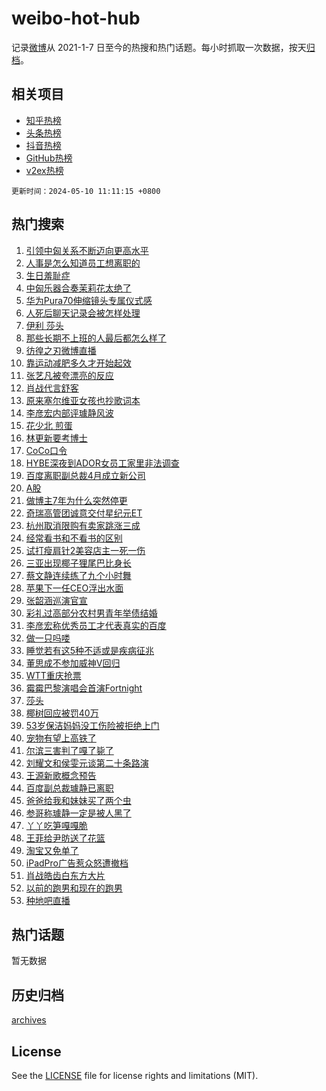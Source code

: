 # weibo-hot-hub

记录[微博](https://www.weibo.com)从 2021-1-7 日至今的热搜和热门话题。每小时抓取一次数据，按天[归档](archives)。

## 相关项目

- [知乎热榜](https://github.com/lonnyzhang423/zhihu-hot-hub)
- [头条热榜](https://github.com/lonnyzhang423/toutiao-hot-hub)
- [抖音热榜](https://github.com/lonnyzhang423/douyin-hot-hub)
- [GitHub热榜](https://github.com/lonnyzhang423/github-hot-hub)
- [v2ex热榜](https://github.com/lonnyzhang423/v2ex-hot-hub)


`更新时间：2024-05-10 11:11:15 +0800`

## 热门搜索

1. [引领中匈关系不断迈向更高水平](https://m.weibo.cn/search?containerid=100103type%3D1%26t%3D10%26q%3D%23%E5%BC%95%E9%A2%86%E4%B8%AD%E5%8C%88%E5%85%B3%E7%B3%BB%E4%B8%8D%E6%96%AD%E8%BF%88%E5%90%91%E6%9B%B4%E9%AB%98%E6%B0%B4%E5%B9%B3%23&stream_entry_id=51&isnewpage=1&extparam=seat%3D1%26pos%3D0%26stream_entry_id%3D51%26filter_type%3Drealtimehot%26q%3D%2523%25E5%25BC%2595%25E9%25A2%2586%25E4%25B8%25AD%25E5%258C%2588%25E5%2585%25B3%25E7%25B3%25BB%25E4%25B8%258D%25E6%2596%25AD%25E8%25BF%2588%25E5%2590%2591%25E6%259B%25B4%25E9%25AB%2598%25E6%25B0%25B4%25E5%25B9%25B3%2523%26c_type%3D51%26dgr%3D0%26cate%3D10103%26display_time%3D1715310674%26pre_seqid%3D1715310674537030007111)
1. [人事是怎么知道员工想离职的](https://m.weibo.cn/search?containerid=100103type%3D1%26t%3D10%26q%3D%E4%BA%BA%E4%BA%8B%E6%98%AF%E6%80%8E%E4%B9%88%E7%9F%A5%E9%81%93%E5%91%98%E5%B7%A5%E6%83%B3%E7%A6%BB%E8%81%8C%E7%9A%84&stream_entry_id=31&isnewpage=1&extparam=seat%3D1%26realpos%3D1%26stream_entry_id%3D31%26flag%3D2%26pos%3D0%26band_rank%3D1%26cate%3D5001%26filter_type%3Drealtimehot%26q%3D%25E4%25BA%25BA%25E4%25BA%258B%25E6%2598%25AF%25E6%2580%258E%25E4%25B9%2588%25E7%259F%25A5%25E9%2581%2593%25E5%2591%2598%25E5%25B7%25A5%25E6%2583%25B3%25E7%25A6%25BB%25E8%2581%258C%25E7%259A%2584%26c_type%3D31%26dgr%3D0%26lcate%3D5001%26display_time%3D1715310674%26pre_seqid%3D1715310674537030007111)
1. [生日羞耻症](https://m.weibo.cn/search?containerid=100103type%3D1%26t%3D10%26q%3D%E7%94%9F%E6%97%A5%E7%BE%9E%E8%80%BB%E7%97%87&stream_entry_id=31&isnewpage=1&extparam=seat%3D1%26realpos%3D2%26stream_entry_id%3D31%26flag%3D1%26pos%3D1%26band_rank%3D2%26cate%3D5001%26filter_type%3Drealtimehot%26q%3D%25E7%2594%259F%25E6%2597%25A5%25E7%25BE%259E%25E8%2580%25BB%25E7%2597%2587%26c_type%3D31%26dgr%3D0%26lcate%3D5001%26display_time%3D1715310674%26pre_seqid%3D1715310674537030007111)
1. [中匈乐器合奏茉莉花太绝了](https://m.weibo.cn/search?containerid=100103type%3D1%26t%3D10%26q%3D%23%E4%B8%AD%E5%8C%88%E4%B9%90%E5%99%A8%E5%90%88%E5%A5%8F%E8%8C%89%E8%8E%89%E8%8A%B1%E5%A4%AA%E7%BB%9D%E4%BA%86%23&stream_entry_id=31&isnewpage=1&extparam=seat%3D1%26realpos%3D3%26stream_entry_id%3D31%26flag%3D0%26pos%3D2%26band_rank%3D3%26cate%3D5001%26filter_type%3Drealtimehot%26q%3D%2523%25E4%25B8%25AD%25E5%258C%2588%25E4%25B9%2590%25E5%2599%25A8%25E5%2590%2588%25E5%25A5%258F%25E8%258C%2589%25E8%258E%2589%25E8%258A%25B1%25E5%25A4%25AA%25E7%25BB%259D%25E4%25BA%2586%2523%26c_type%3D31%26dgr%3D0%26lcate%3D5001%26display_time%3D1715310674%26pre_seqid%3D1715310674537030007111)
1. [华为Pura70伸缩镜头专属仪式感](https://m.weibo.cn/search?containerid=100103type%3D1%26t%3D10%26q%3D%23%E5%8D%8E%E4%B8%BAPura70%E4%BC%B8%E7%BC%A9%E9%95%9C%E5%A4%B4%E4%B8%93%E5%B1%9E%E4%BB%AA%E5%BC%8F%E6%84%9F%23&stream_entry_id=31&isnewpage=1&extparam=seat%3D1%26cate%3D5001%26topic_ad%3D1%26stream_entry_id%3D31%26q%3D%2523%25E5%258D%258E%25E4%25B8%25BAPura70%25E4%25BC%25B8%25E7%25BC%25A9%25E9%2595%259C%25E5%25A4%25B4%25E4%25B8%2593%25E5%25B1%259E%25E4%25BB%25AA%25E5%25BC%258F%25E6%2584%259F%2523%26pos%3D3%26band_rank%3D4%26lcate%3D5001%26filter_type%3Drealtimehot%26is_ad_pos%3D1%26c_type%3D31%26dgr%3D0%26adid%3D235685%26display_time%3D1715310674%26pre_seqid%3D1715310674537030007111)
1. [人死后聊天记录会被怎样处理](https://m.weibo.cn/search?containerid=100103type%3D1%26t%3D10%26q%3D%23%E4%BA%BA%E6%AD%BB%E5%90%8E%E8%81%8A%E5%A4%A9%E8%AE%B0%E5%BD%95%E4%BC%9A%E8%A2%AB%E6%80%8E%E6%A0%B7%E5%A4%84%E7%90%86%23&stream_entry_id=31&isnewpage=1&extparam=seat%3D1%26realpos%3D4%26stream_entry_id%3D31%26flag%3D2%26pos%3D4%26band_rank%3D4%26cate%3D5001%26filter_type%3Drealtimehot%26q%3D%2523%25E4%25BA%25BA%25E6%25AD%25BB%25E5%2590%258E%25E8%2581%258A%25E5%25A4%25A9%25E8%25AE%25B0%25E5%25BD%2595%25E4%25BC%259A%25E8%25A2%25AB%25E6%2580%258E%25E6%25A0%25B7%25E5%25A4%2584%25E7%2590%2586%2523%26c_type%3D31%26dgr%3D0%26lcate%3D5001%26display_time%3D1715310674%26pre_seqid%3D1715310674537030007111)
1. [伊利 莎头](https://m.weibo.cn/search?containerid=100103type%3D1%26t%3D10%26q%3D%E4%BC%8A%E5%88%A9+%E8%8E%8E%E5%A4%B4&stream_entry_id=31&isnewpage=1&extparam=seat%3D1%26realpos%3D5%26stream_entry_id%3D31%26flag%3D0%26pos%3D5%26band_rank%3D5%26cate%3D5001%26filter_type%3Drealtimehot%26q%3D%25E4%25BC%258A%25E5%2588%25A9%2520%25E8%258E%258E%25E5%25A4%25B4%26c_type%3D31%26dgr%3D0%26lcate%3D5001%26display_time%3D1715310674%26pre_seqid%3D1715310674537030007111)
1. [那些长期不上班的人最后都怎么样了](https://m.weibo.cn/search?containerid=100103type%3D1%26t%3D10%26q%3D%23%E9%82%A3%E4%BA%9B%E9%95%BF%E6%9C%9F%E4%B8%8D%E4%B8%8A%E7%8F%AD%E7%9A%84%E4%BA%BA%E6%9C%80%E5%90%8E%E9%83%BD%E6%80%8E%E4%B9%88%E6%A0%B7%E4%BA%86%23&stream_entry_id=31&isnewpage=1&extparam=seat%3D1%26realpos%3D6%26stream_entry_id%3D31%26flag%3D2%26pos%3D6%26band_rank%3D6%26cate%3D5001%26filter_type%3Drealtimehot%26q%3D%2523%25E9%2582%25A3%25E4%25BA%259B%25E9%2595%25BF%25E6%259C%259F%25E4%25B8%258D%25E4%25B8%258A%25E7%258F%25AD%25E7%259A%2584%25E4%25BA%25BA%25E6%259C%2580%25E5%2590%258E%25E9%2583%25BD%25E6%2580%258E%25E4%25B9%2588%25E6%25A0%25B7%25E4%25BA%2586%2523%26c_type%3D31%26dgr%3D0%26lcate%3D5001%26display_time%3D1715310674%26pre_seqid%3D1715310674537030007111)
1. [彷徨之刃微博直播](https://m.weibo.cn/search?containerid=100103type%3D1%26t%3D10%26q%3D%23%E5%BD%B7%E5%BE%A8%E4%B9%8B%E5%88%83%E5%BE%AE%E5%8D%9A%E7%9B%B4%E6%92%AD%23&stream_entry_id=31&isnewpage=1&extparam=seat%3D1%26cate%3D5001%26stream_entry_id%3D31%26q%3D%2523%25E5%25BD%25B7%25E5%25BE%25A8%25E4%25B9%258B%25E5%2588%2583%25E5%25BE%25AE%25E5%258D%259A%25E7%259B%25B4%25E6%2592%25AD%2523%26pos%3D7%26band_rank%3D7%26lcate%3D5001%26filter_type%3Drealtimehot%26is_ad_pos%3D1%26c_type%3D31%26dgr%3D0%26adid%3D235765%26display_time%3D1715310674%26pre_seqid%3D1715310674537030007111)
1. [靠运动减肥多久才开始起效](https://m.weibo.cn/search?containerid=100103type%3D1%26t%3D10%26q%3D%23%E9%9D%A0%E8%BF%90%E5%8A%A8%E5%87%8F%E8%82%A5%E5%A4%9A%E4%B9%85%E6%89%8D%E5%BC%80%E5%A7%8B%E8%B5%B7%E6%95%88%23&stream_entry_id=31&isnewpage=1&extparam=seat%3D1%26realpos%3D7%26stream_entry_id%3D31%26flag%3D0%26pos%3D8%26band_rank%3D7%26cate%3D5001%26filter_type%3Drealtimehot%26q%3D%2523%25E9%259D%25A0%25E8%25BF%2590%25E5%258A%25A8%25E5%2587%258F%25E8%2582%25A5%25E5%25A4%259A%25E4%25B9%2585%25E6%2589%258D%25E5%25BC%2580%25E5%25A7%258B%25E8%25B5%25B7%25E6%2595%2588%2523%26c_type%3D31%26dgr%3D0%26lcate%3D5001%26display_time%3D1715310674%26pre_seqid%3D1715310674537030007111)
1. [张艺凡被夸漂亮的反应](https://m.weibo.cn/search?containerid=100103type%3D1%26t%3D10%26q%3D%23%E5%BC%A0%E8%89%BA%E5%87%A1%E8%A2%AB%E5%A4%B8%E6%BC%82%E4%BA%AE%E7%9A%84%E5%8F%8D%E5%BA%94%23&stream_entry_id=31&isnewpage=1&extparam=seat%3D1%26realpos%3D8%26stream_entry_id%3D31%26flag%3D1%26pos%3D9%26band_rank%3D8%26cate%3D5001%26filter_type%3Drealtimehot%26q%3D%2523%25E5%25BC%25A0%25E8%2589%25BA%25E5%2587%25A1%25E8%25A2%25AB%25E5%25A4%25B8%25E6%25BC%2582%25E4%25BA%25AE%25E7%259A%2584%25E5%258F%258D%25E5%25BA%2594%2523%26c_type%3D31%26dgr%3D0%26lcate%3D5001%26display_time%3D1715310674%26pre_seqid%3D1715310674537030007111)
1. [肖战代言舒客](https://m.weibo.cn/search?containerid=100103type%3D1%26t%3D10%26q%3D%23%E8%82%96%E6%88%98%E4%BB%A3%E8%A8%80%E8%88%92%E5%AE%A2%23&stream_entry_id=31&isnewpage=1&extparam=seat%3D1%26realpos%3D9%26stream_entry_id%3D31%26flag%3D1%26pos%3D10%26band_rank%3D9%26cate%3D5001%26filter_type%3Drealtimehot%26q%3D%2523%25E8%2582%2596%25E6%2588%2598%25E4%25BB%25A3%25E8%25A8%2580%25E8%2588%2592%25E5%25AE%25A2%2523%26c_type%3D31%26dgr%3D0%26lcate%3D5001%26display_time%3D1715310674%26pre_seqid%3D1715310674537030007111)
1. [原来塞尔维亚女孩也抄歌词本](https://m.weibo.cn/search?containerid=100103type%3D1%26t%3D10%26q%3D%23%E5%8E%9F%E6%9D%A5%E5%A1%9E%E5%B0%94%E7%BB%B4%E4%BA%9A%E5%A5%B3%E5%AD%A9%E4%B9%9F%E6%8A%84%E6%AD%8C%E8%AF%8D%E6%9C%AC%23&stream_entry_id=31&isnewpage=1&extparam=seat%3D1%26realpos%3D10%26stream_entry_id%3D31%26flag%3D0%26pos%3D11%26band_rank%3D10%26cate%3D5001%26filter_type%3Drealtimehot%26q%3D%2523%25E5%258E%259F%25E6%259D%25A5%25E5%25A1%259E%25E5%25B0%2594%25E7%25BB%25B4%25E4%25BA%259A%25E5%25A5%25B3%25E5%25AD%25A9%25E4%25B9%259F%25E6%258A%2584%25E6%25AD%258C%25E8%25AF%258D%25E6%259C%25AC%2523%26c_type%3D31%26dgr%3D0%26lcate%3D5001%26display_time%3D1715310674%26pre_seqid%3D1715310674537030007111)
1. [李彦宏内部评璩静风波](https://m.weibo.cn/search?containerid=100103type%3D1%26t%3D10%26q%3D%23%E6%9D%8E%E5%BD%A6%E5%AE%8F%E5%86%85%E9%83%A8%E8%AF%84%E7%92%A9%E9%9D%99%E9%A3%8E%E6%B3%A2%23&stream_entry_id=31&isnewpage=1&extparam=seat%3D1%26realpos%3D11%26stream_entry_id%3D31%26flag%3D1%26pos%3D12%26band_rank%3D11%26cate%3D5001%26filter_type%3Drealtimehot%26q%3D%2523%25E6%259D%258E%25E5%25BD%25A6%25E5%25AE%258F%25E5%2586%2585%25E9%2583%25A8%25E8%25AF%2584%25E7%2592%25A9%25E9%259D%2599%25E9%25A3%258E%25E6%25B3%25A2%2523%26c_type%3D31%26dgr%3D0%26lcate%3D5001%26display_time%3D1715310674%26pre_seqid%3D1715310674537030007111)
1. [花少北 煎蛋](https://m.weibo.cn/search?containerid=100103type%3D1%26t%3D10%26q%3D%E8%8A%B1%E5%B0%91%E5%8C%97+%E7%85%8E%E8%9B%8B&stream_entry_id=31&isnewpage=1&extparam=seat%3D1%26realpos%3D12%26stream_entry_id%3D31%26flag%3D2%26pos%3D13%26band_rank%3D12%26cate%3D5001%26filter_type%3Drealtimehot%26q%3D%25E8%258A%25B1%25E5%25B0%2591%25E5%258C%2597%2520%25E7%2585%258E%25E8%259B%258B%26c_type%3D31%26dgr%3D0%26lcate%3D5001%26display_time%3D1715310674%26pre_seqid%3D1715310674537030007111)
1. [林更新要考博士](https://m.weibo.cn/search?containerid=100103type%3D1%26t%3D10%26q%3D%23%E6%9E%97%E6%9B%B4%E6%96%B0%E8%A6%81%E8%80%83%E5%8D%9A%E5%A3%AB%23&stream_entry_id=31&isnewpage=1&extparam=seat%3D1%26realpos%3D13%26stream_entry_id%3D31%26flag%3D2%26pos%3D14%26band_rank%3D13%26cate%3D5001%26filter_type%3Drealtimehot%26q%3D%2523%25E6%259E%2597%25E6%259B%25B4%25E6%2596%25B0%25E8%25A6%2581%25E8%2580%2583%25E5%258D%259A%25E5%25A3%25AB%2523%26c_type%3D31%26dgr%3D0%26lcate%3D5001%26display_time%3D1715310674%26pre_seqid%3D1715310674537030007111)
1. [CoCo口令](https://m.weibo.cn/search?containerid=100103type%3D1%26t%3D10%26q%3DCoCo%E5%8F%A3%E4%BB%A4&stream_entry_id=31&isnewpage=1&extparam=seat%3D1%26realpos%3D14%26stream_entry_id%3D31%26flag%3D1%26pos%3D15%26band_rank%3D14%26cate%3D5001%26filter_type%3Drealtimehot%26q%3DCoCo%25E5%258F%25A3%25E4%25BB%25A4%26c_type%3D31%26dgr%3D0%26lcate%3D5001%26display_time%3D1715310674%26pre_seqid%3D1715310674537030007111)
1. [HYBE深夜到ADOR女员工家里非法调查](https://m.weibo.cn/search?containerid=100103type%3D1%26t%3D10%26q%3D%23HYBE%E6%B7%B1%E5%A4%9C%E5%88%B0ADOR%E5%A5%B3%E5%91%98%E5%B7%A5%E5%AE%B6%E9%87%8C%E9%9D%9E%E6%B3%95%E8%B0%83%E6%9F%A5%23&stream_entry_id=31&isnewpage=1&extparam=seat%3D1%26realpos%3D15%26stream_entry_id%3D31%26flag%3D1%26pos%3D16%26band_rank%3D15%26cate%3D5001%26filter_type%3Drealtimehot%26q%3D%2523HYBE%25E6%25B7%25B1%25E5%25A4%259C%25E5%2588%25B0ADOR%25E5%25A5%25B3%25E5%2591%2598%25E5%25B7%25A5%25E5%25AE%25B6%25E9%2587%258C%25E9%259D%259E%25E6%25B3%2595%25E8%25B0%2583%25E6%259F%25A5%2523%26c_type%3D31%26dgr%3D0%26lcate%3D5001%26display_time%3D1715310674%26pre_seqid%3D1715310674537030007111)
1. [百度离职副总裁4月成立新公司](https://m.weibo.cn/search?containerid=100103type%3D1%26t%3D10%26q%3D%23%E7%99%BE%E5%BA%A6%E7%A6%BB%E8%81%8C%E5%89%AF%E6%80%BB%E8%A3%814%E6%9C%88%E6%88%90%E7%AB%8B%E6%96%B0%E5%85%AC%E5%8F%B8%23&stream_entry_id=31&isnewpage=1&extparam=seat%3D1%26realpos%3D16%26stream_entry_id%3D31%26flag%3D0%26pos%3D17%26band_rank%3D16%26cate%3D5001%26filter_type%3Drealtimehot%26q%3D%2523%25E7%2599%25BE%25E5%25BA%25A6%25E7%25A6%25BB%25E8%2581%258C%25E5%2589%25AF%25E6%2580%25BB%25E8%25A3%25814%25E6%259C%2588%25E6%2588%2590%25E7%25AB%258B%25E6%2596%25B0%25E5%2585%25AC%25E5%258F%25B8%2523%26c_type%3D31%26dgr%3D0%26lcate%3D5001%26display_time%3D1715310674%26pre_seqid%3D1715310674537030007111)
1. [A股](https://m.weibo.cn/search?containerid=100103type%3D1%26t%3D10%26q%3DA%E8%82%A1&stream_entry_id=31&isnewpage=1&extparam=seat%3D1%26realpos%3D17%26stream_entry_id%3D31%26flag%3D1%26pos%3D18%26band_rank%3D17%26cate%3D5001%26filter_type%3Drealtimehot%26q%3DA%25E8%2582%25A1%26c_type%3D31%26dgr%3D0%26lcate%3D5001%26display_time%3D1715310674%26pre_seqid%3D1715310674537030007111)
1. [做博主7年为什么突然停更](https://m.weibo.cn/search?containerid=100103type%3D1%26t%3D10%26q%3D%E5%81%9A%E5%8D%9A%E4%B8%BB7%E5%B9%B4%E4%B8%BA%E4%BB%80%E4%B9%88%E7%AA%81%E7%84%B6%E5%81%9C%E6%9B%B4&stream_entry_id=31&isnewpage=1&extparam=seat%3D1%26realpos%3D18%26stream_entry_id%3D31%26flag%3D1%26pos%3D19%26band_rank%3D18%26cate%3D5001%26filter_type%3Drealtimehot%26q%3D%25E5%2581%259A%25E5%258D%259A%25E4%25B8%25BB7%25E5%25B9%25B4%25E4%25B8%25BA%25E4%25BB%2580%25E4%25B9%2588%25E7%25AA%2581%25E7%2584%25B6%25E5%2581%259C%25E6%259B%25B4%26c_type%3D31%26dgr%3D0%26lcate%3D5001%26display_time%3D1715310674%26pre_seqid%3D1715310674537030007111)
1. [奇瑞高管团诚意交付星纪元ET](https://m.weibo.cn/search?containerid=100103type%3D1%26t%3D10%26q%3D%23%E5%A5%87%E7%91%9E%E9%AB%98%E7%AE%A1%E5%9B%A2%E8%AF%9A%E6%84%8F%E4%BA%A4%E4%BB%98%E6%98%9F%E7%BA%AA%E5%85%83ET%23&stream_entry_id=31&isnewpage=1&extparam=seat%3D1%26realpos%3D19%26stream_entry_id%3D31%26cate%3D5001%26flag%3D0%26pos%3D20%26band_rank%3D19%26lcate%3D5001%26filter_type%3Drealtimehot%26q%3D%2523%25E5%25A5%2587%25E7%2591%259E%25E9%25AB%2598%25E7%25AE%25A1%25E5%259B%25A2%25E8%25AF%259A%25E6%2584%258F%25E4%25BA%25A4%25E4%25BB%2598%25E6%2598%259F%25E7%25BA%25AA%25E5%2585%2583ET%2523%26c_type%3D31%26dgr%3D0%26adid%3D235618%26display_time%3D1715310674%26pre_seqid%3D1715310674537030007111)
1. [杭州取消限购有卖家跳涨三成](https://m.weibo.cn/search?containerid=100103type%3D1%26t%3D10%26q%3D%23%E6%9D%AD%E5%B7%9E%E5%8F%96%E6%B6%88%E9%99%90%E8%B4%AD%E6%9C%89%E5%8D%96%E5%AE%B6%E8%B7%B3%E6%B6%A8%E4%B8%89%E6%88%90%23&stream_entry_id=31&isnewpage=1&extparam=seat%3D1%26realpos%3D20%26stream_entry_id%3D31%26flag%3D0%26pos%3D21%26band_rank%3D20%26cate%3D5001%26filter_type%3Drealtimehot%26q%3D%2523%25E6%259D%25AD%25E5%25B7%259E%25E5%258F%2596%25E6%25B6%2588%25E9%2599%2590%25E8%25B4%25AD%25E6%259C%2589%25E5%258D%2596%25E5%25AE%25B6%25E8%25B7%25B3%25E6%25B6%25A8%25E4%25B8%2589%25E6%2588%2590%2523%26c_type%3D31%26dgr%3D0%26lcate%3D5001%26display_time%3D1715310674%26pre_seqid%3D1715310674537030007111)
1. [经常看书和不看书的区别](https://m.weibo.cn/search?containerid=100103type%3D1%26t%3D10%26q%3D%E7%BB%8F%E5%B8%B8%E7%9C%8B%E4%B9%A6%E5%92%8C%E4%B8%8D%E7%9C%8B%E4%B9%A6%E7%9A%84%E5%8C%BA%E5%88%AB&stream_entry_id=31&isnewpage=1&extparam=seat%3D1%26realpos%3D21%26stream_entry_id%3D31%26flag%3D0%26pos%3D22%26band_rank%3D21%26cate%3D5001%26filter_type%3Drealtimehot%26q%3D%25E7%25BB%258F%25E5%25B8%25B8%25E7%259C%258B%25E4%25B9%25A6%25E5%2592%258C%25E4%25B8%258D%25E7%259C%258B%25E4%25B9%25A6%25E7%259A%2584%25E5%258C%25BA%25E5%2588%25AB%26c_type%3D31%26dgr%3D0%26lcate%3D5001%26display_time%3D1715310674%26pre_seqid%3D1715310674537030007111)
1. [试打瘦肩针2美容店主一死一伤](https://m.weibo.cn/search?containerid=100103type%3D1%26t%3D10%26q%3D%23%E8%AF%95%E6%89%93%E7%98%A6%E8%82%A9%E9%92%882%E7%BE%8E%E5%AE%B9%E5%BA%97%E4%B8%BB%E4%B8%80%E6%AD%BB%E4%B8%80%E4%BC%A4%23&stream_entry_id=31&isnewpage=1&extparam=seat%3D1%26realpos%3D22%26stream_entry_id%3D31%26flag%3D0%26pos%3D23%26band_rank%3D22%26cate%3D5001%26filter_type%3Drealtimehot%26q%3D%2523%25E8%25AF%2595%25E6%2589%2593%25E7%2598%25A6%25E8%2582%25A9%25E9%2592%25882%25E7%25BE%258E%25E5%25AE%25B9%25E5%25BA%2597%25E4%25B8%25BB%25E4%25B8%2580%25E6%25AD%25BB%25E4%25B8%2580%25E4%25BC%25A4%2523%26c_type%3D31%26dgr%3D0%26lcate%3D5001%26display_time%3D1715310674%26pre_seqid%3D1715310674537030007111)
1. [三亚出现椰子狸尾巴比身长](https://m.weibo.cn/search?containerid=100103type%3D1%26t%3D10%26q%3D%23%E4%B8%89%E4%BA%9A%E5%87%BA%E7%8E%B0%E6%A4%B0%E5%AD%90%E7%8B%B8%E5%B0%BE%E5%B7%B4%E6%AF%94%E8%BA%AB%E9%95%BF%23&stream_entry_id=31&isnewpage=1&extparam=seat%3D1%26realpos%3D23%26stream_entry_id%3D31%26flag%3D0%26pos%3D24%26band_rank%3D23%26cate%3D5001%26filter_type%3Drealtimehot%26q%3D%2523%25E4%25B8%2589%25E4%25BA%259A%25E5%2587%25BA%25E7%258E%25B0%25E6%25A4%25B0%25E5%25AD%2590%25E7%258B%25B8%25E5%25B0%25BE%25E5%25B7%25B4%25E6%25AF%2594%25E8%25BA%25AB%25E9%2595%25BF%2523%26c_type%3D31%26dgr%3D0%26lcate%3D5001%26display_time%3D1715310674%26pre_seqid%3D1715310674537030007111)
1. [蔡文静连续练了九个小时舞](https://m.weibo.cn/search?containerid=100103type%3D1%26t%3D10%26q%3D%23%E8%94%A1%E6%96%87%E9%9D%99%E8%BF%9E%E7%BB%AD%E7%BB%83%E4%BA%86%E4%B9%9D%E4%B8%AA%E5%B0%8F%E6%97%B6%E8%88%9E%23&stream_entry_id=31&isnewpage=1&extparam=seat%3D1%26realpos%3D24%26stream_entry_id%3D31%26flag%3D1%26pos%3D25%26band_rank%3D24%26cate%3D5001%26filter_type%3Drealtimehot%26q%3D%2523%25E8%2594%25A1%25E6%2596%2587%25E9%259D%2599%25E8%25BF%259E%25E7%25BB%25AD%25E7%25BB%2583%25E4%25BA%2586%25E4%25B9%259D%25E4%25B8%25AA%25E5%25B0%258F%25E6%2597%25B6%25E8%2588%259E%2523%26c_type%3D31%26dgr%3D0%26lcate%3D5001%26display_time%3D1715310674%26pre_seqid%3D1715310674537030007111)
1. [苹果下一任CEO浮出水面](https://m.weibo.cn/search?containerid=100103type%3D1%26t%3D10%26q%3D%23%E8%8B%B9%E6%9E%9C%E4%B8%8B%E4%B8%80%E4%BB%BBCEO%E6%B5%AE%E5%87%BA%E6%B0%B4%E9%9D%A2%23&stream_entry_id=31&isnewpage=1&extparam=seat%3D1%26realpos%3D25%26stream_entry_id%3D31%26flag%3D1%26pos%3D26%26band_rank%3D25%26cate%3D5001%26filter_type%3Drealtimehot%26q%3D%2523%25E8%258B%25B9%25E6%259E%259C%25E4%25B8%258B%25E4%25B8%2580%25E4%25BB%25BBCEO%25E6%25B5%25AE%25E5%2587%25BA%25E6%25B0%25B4%25E9%259D%25A2%2523%26c_type%3D31%26dgr%3D0%26lcate%3D5001%26display_time%3D1715310674%26pre_seqid%3D1715310674537030007111)
1. [张韶涵巡演官宣](https://m.weibo.cn/search?containerid=100103type%3D1%26t%3D10%26q%3D%23%E5%BC%A0%E9%9F%B6%E6%B6%B5%E5%B7%A1%E6%BC%94%E5%AE%98%E5%AE%A3%23&stream_entry_id=31&isnewpage=1&extparam=seat%3D1%26realpos%3D26%26stream_entry_id%3D31%26flag%3D1%26pos%3D27%26band_rank%3D26%26cate%3D5001%26filter_type%3Drealtimehot%26q%3D%2523%25E5%25BC%25A0%25E9%259F%25B6%25E6%25B6%25B5%25E5%25B7%25A1%25E6%25BC%2594%25E5%25AE%2598%25E5%25AE%25A3%2523%26c_type%3D31%26dgr%3D0%26lcate%3D5001%26display_time%3D1715310674%26pre_seqid%3D1715310674537030007111)
1. [彩礼过高部分农村男青年举债结婚](https://m.weibo.cn/search?containerid=100103type%3D1%26t%3D10%26q%3D%23%E5%BD%A9%E7%A4%BC%E8%BF%87%E9%AB%98%E9%83%A8%E5%88%86%E5%86%9C%E6%9D%91%E7%94%B7%E9%9D%92%E5%B9%B4%E4%B8%BE%E5%80%BA%E7%BB%93%E5%A9%9A%23&stream_entry_id=31&isnewpage=1&extparam=seat%3D1%26realpos%3D27%26stream_entry_id%3D31%26flag%3D0%26pos%3D28%26band_rank%3D27%26cate%3D5001%26filter_type%3Drealtimehot%26q%3D%2523%25E5%25BD%25A9%25E7%25A4%25BC%25E8%25BF%2587%25E9%25AB%2598%25E9%2583%25A8%25E5%2588%2586%25E5%2586%259C%25E6%259D%2591%25E7%2594%25B7%25E9%259D%2592%25E5%25B9%25B4%25E4%25B8%25BE%25E5%2580%25BA%25E7%25BB%2593%25E5%25A9%259A%2523%26c_type%3D31%26dgr%3D0%26lcate%3D5001%26display_time%3D1715310674%26pre_seqid%3D1715310674537030007111)
1. [李彦宏称优秀员工才代表真实的百度](https://m.weibo.cn/search?containerid=100103type%3D1%26t%3D10%26q%3D%23%E6%9D%8E%E5%BD%A6%E5%AE%8F%E7%A7%B0%E4%BC%98%E7%A7%80%E5%91%98%E5%B7%A5%E6%89%8D%E4%BB%A3%E8%A1%A8%E7%9C%9F%E5%AE%9E%E7%9A%84%E7%99%BE%E5%BA%A6%23&stream_entry_id=31&isnewpage=1&extparam=seat%3D1%26realpos%3D28%26stream_entry_id%3D31%26flag%3D1%26pos%3D29%26band_rank%3D28%26cate%3D5001%26filter_type%3Drealtimehot%26q%3D%2523%25E6%259D%258E%25E5%25BD%25A6%25E5%25AE%258F%25E7%25A7%25B0%25E4%25BC%2598%25E7%25A7%2580%25E5%2591%2598%25E5%25B7%25A5%25E6%2589%258D%25E4%25BB%25A3%25E8%25A1%25A8%25E7%259C%259F%25E5%25AE%259E%25E7%259A%2584%25E7%2599%25BE%25E5%25BA%25A6%2523%26c_type%3D31%26dgr%3D0%26lcate%3D5001%26display_time%3D1715310674%26pre_seqid%3D1715310674537030007111)
1. [做一只吗喽](https://m.weibo.cn/search?containerid=100103type%3D1%26t%3D10%26q%3D%E5%81%9A%E4%B8%80%E5%8F%AA%E5%90%97%E5%96%BD&stream_entry_id=31&isnewpage=1&extparam=seat%3D1%26realpos%3D29%26stream_entry_id%3D31%26flag%3D0%26pos%3D30%26band_rank%3D29%26cate%3D5001%26filter_type%3Drealtimehot%26q%3D%25E5%2581%259A%25E4%25B8%2580%25E5%258F%25AA%25E5%2590%2597%25E5%2596%25BD%26c_type%3D31%26dgr%3D0%26lcate%3D5001%26display_time%3D1715310674%26pre_seqid%3D1715310674537030007111)
1. [睡觉若有这5种不适或是疾病征兆](https://m.weibo.cn/search?containerid=100103type%3D1%26t%3D10%26q%3D%23%E7%9D%A1%E8%A7%89%E8%8B%A5%E6%9C%89%E8%BF%995%E7%A7%8D%E4%B8%8D%E9%80%82%E6%88%96%E6%98%AF%E7%96%BE%E7%97%85%E5%BE%81%E5%85%86%23&stream_entry_id=31&isnewpage=1&extparam=seat%3D1%26realpos%3D30%26stream_entry_id%3D31%26flag%3D0%26pos%3D31%26band_rank%3D30%26cate%3D5001%26filter_type%3Drealtimehot%26q%3D%2523%25E7%259D%25A1%25E8%25A7%2589%25E8%258B%25A5%25E6%259C%2589%25E8%25BF%25995%25E7%25A7%258D%25E4%25B8%258D%25E9%2580%2582%25E6%2588%2596%25E6%2598%25AF%25E7%2596%25BE%25E7%2597%2585%25E5%25BE%2581%25E5%2585%2586%2523%26c_type%3D31%26dgr%3D0%26lcate%3D5001%26display_time%3D1715310674%26pre_seqid%3D1715310674537030007111)
1. [董思成不参加威神V回归](https://m.weibo.cn/search?containerid=100103type%3D1%26t%3D10%26q%3D%23%E8%91%A3%E6%80%9D%E6%88%90%E4%B8%8D%E5%8F%82%E5%8A%A0%E5%A8%81%E7%A5%9EV%E5%9B%9E%E5%BD%92%23&stream_entry_id=31&isnewpage=1&extparam=seat%3D1%26realpos%3D31%26stream_entry_id%3D31%26flag%3D1%26pos%3D32%26band_rank%3D31%26cate%3D5001%26filter_type%3Drealtimehot%26q%3D%2523%25E8%2591%25A3%25E6%2580%259D%25E6%2588%2590%25E4%25B8%258D%25E5%258F%2582%25E5%258A%25A0%25E5%25A8%2581%25E7%25A5%259EV%25E5%259B%259E%25E5%25BD%2592%2523%26c_type%3D31%26dgr%3D0%26lcate%3D5001%26display_time%3D1715310674%26pre_seqid%3D1715310674537030007111)
1. [WTT重庆抢票](https://m.weibo.cn/search?containerid=100103type%3D1%26t%3D10%26q%3DWTT%E9%87%8D%E5%BA%86%E6%8A%A2%E7%A5%A8&stream_entry_id=31&isnewpage=1&extparam=seat%3D1%26realpos%3D32%26stream_entry_id%3D31%26flag%3D1%26pos%3D33%26band_rank%3D32%26cate%3D5001%26filter_type%3Drealtimehot%26q%3DWTT%25E9%2587%258D%25E5%25BA%2586%25E6%258A%25A2%25E7%25A5%25A8%26c_type%3D31%26dgr%3D0%26lcate%3D5001%26display_time%3D1715310674%26pre_seqid%3D1715310674537030007111)
1. [霉霉巴黎演唱会首演Fortnight](https://m.weibo.cn/search?containerid=100103type%3D1%26t%3D10%26q%3D%E9%9C%89%E9%9C%89%E5%B7%B4%E9%BB%8E%E6%BC%94%E5%94%B1%E4%BC%9A%E9%A6%96%E6%BC%94Fortnight&stream_entry_id=31&isnewpage=1&extparam=seat%3D1%26realpos%3D33%26stream_entry_id%3D31%26flag%3D1%26pos%3D34%26band_rank%3D33%26cate%3D5001%26filter_type%3Drealtimehot%26q%3D%25E9%259C%2589%25E9%259C%2589%25E5%25B7%25B4%25E9%25BB%258E%25E6%25BC%2594%25E5%2594%25B1%25E4%25BC%259A%25E9%25A6%2596%25E6%25BC%2594Fortnight%26c_type%3D31%26dgr%3D0%26lcate%3D5001%26display_time%3D1715310674%26pre_seqid%3D1715310674537030007111)
1. [莎头](https://m.weibo.cn/search?containerid=100103type%3D1%26t%3D10%26q%3D%E8%8E%8E%E5%A4%B4&stream_entry_id=31&isnewpage=1&extparam=seat%3D1%26realpos%3D34%26stream_entry_id%3D31%26flag%3D1%26pos%3D35%26band_rank%3D34%26cate%3D5001%26filter_type%3Drealtimehot%26q%3D%25E8%258E%258E%25E5%25A4%25B4%26c_type%3D31%26dgr%3D0%26lcate%3D5001%26display_time%3D1715310674%26pre_seqid%3D1715310674537030007111)
1. [椰树回应被罚40万](https://m.weibo.cn/search?containerid=100103type%3D1%26t%3D10%26q%3D%23%E6%A4%B0%E6%A0%91%E5%9B%9E%E5%BA%94%E8%A2%AB%E7%BD%9A40%E4%B8%87%23&stream_entry_id=31&isnewpage=1&extparam=seat%3D1%26realpos%3D35%26stream_entry_id%3D31%26flag%3D1%26pos%3D36%26band_rank%3D35%26cate%3D5001%26filter_type%3Drealtimehot%26q%3D%2523%25E6%25A4%25B0%25E6%25A0%2591%25E5%259B%259E%25E5%25BA%2594%25E8%25A2%25AB%25E7%25BD%259A40%25E4%25B8%2587%2523%26c_type%3D31%26dgr%3D0%26lcate%3D5001%26display_time%3D1715310674%26pre_seqid%3D1715310674537030007111)
1. [53岁保洁妈妈没工伤险被拒绝上门](https://m.weibo.cn/search?containerid=100103type%3D1%26t%3D10%26q%3D%2353%E5%B2%81%E4%BF%9D%E6%B4%81%E5%A6%88%E5%A6%88%E6%B2%A1%E5%B7%A5%E4%BC%A4%E9%99%A9%E8%A2%AB%E6%8B%92%E7%BB%9D%E4%B8%8A%E9%97%A8%23&stream_entry_id=31&isnewpage=1&extparam=seat%3D1%26realpos%3D36%26stream_entry_id%3D31%26flag%3D1%26pos%3D37%26band_rank%3D36%26cate%3D5001%26filter_type%3Drealtimehot%26q%3D%252353%25E5%25B2%2581%25E4%25BF%259D%25E6%25B4%2581%25E5%25A6%2588%25E5%25A6%2588%25E6%25B2%25A1%25E5%25B7%25A5%25E4%25BC%25A4%25E9%2599%25A9%25E8%25A2%25AB%25E6%258B%2592%25E7%25BB%259D%25E4%25B8%258A%25E9%2597%25A8%2523%26c_type%3D31%26dgr%3D0%26lcate%3D5001%26display_time%3D1715310674%26pre_seqid%3D1715310674537030007111)
1. [宠物有望上高铁了](https://m.weibo.cn/search?containerid=100103type%3D1%26t%3D10%26q%3D%23%E5%AE%A0%E7%89%A9%E6%9C%89%E6%9C%9B%E4%B8%8A%E9%AB%98%E9%93%81%E4%BA%86%23&stream_entry_id=31&isnewpage=1&extparam=seat%3D1%26realpos%3D37%26stream_entry_id%3D31%26flag%3D1%26pos%3D38%26band_rank%3D37%26cate%3D5001%26filter_type%3Drealtimehot%26q%3D%2523%25E5%25AE%25A0%25E7%2589%25A9%25E6%259C%2589%25E6%259C%259B%25E4%25B8%258A%25E9%25AB%2598%25E9%2593%2581%25E4%25BA%2586%2523%26c_type%3D31%26dgr%3D0%26lcate%3D5001%26display_time%3D1715310674%26pre_seqid%3D1715310674537030007111)
1. [尔滨三害判了嘎了毙了](https://m.weibo.cn/search?containerid=100103type%3D1%26t%3D10%26q%3D%E5%B0%94%E6%BB%A8%E4%B8%89%E5%AE%B3%E5%88%A4%E4%BA%86%E5%98%8E%E4%BA%86%E6%AF%99%E4%BA%86&stream_entry_id=31&isnewpage=1&extparam=seat%3D1%26realpos%3D38%26stream_entry_id%3D31%26flag%3D0%26pos%3D39%26band_rank%3D38%26cate%3D5001%26filter_type%3Drealtimehot%26q%3D%25E5%25B0%2594%25E6%25BB%25A8%25E4%25B8%2589%25E5%25AE%25B3%25E5%2588%25A4%25E4%25BA%2586%25E5%2598%258E%25E4%25BA%2586%25E6%25AF%2599%25E4%25BA%2586%26c_type%3D31%26dgr%3D0%26lcate%3D5001%26display_time%3D1715310674%26pre_seqid%3D1715310674537030007111)
1. [刘耀文和侯雯元谈第二十条路演](https://m.weibo.cn/search?containerid=100103type%3D1%26t%3D10%26q%3D%23%E5%88%98%E8%80%80%E6%96%87%E5%92%8C%E4%BE%AF%E9%9B%AF%E5%85%83%E8%B0%88%E7%AC%AC%E4%BA%8C%E5%8D%81%E6%9D%A1%E8%B7%AF%E6%BC%94%23&stream_entry_id=31&isnewpage=1&extparam=seat%3D1%26realpos%3D39%26stream_entry_id%3D31%26flag%3D0%26pos%3D40%26band_rank%3D39%26cate%3D5001%26filter_type%3Drealtimehot%26q%3D%2523%25E5%2588%2598%25E8%2580%2580%25E6%2596%2587%25E5%2592%258C%25E4%25BE%25AF%25E9%259B%25AF%25E5%2585%2583%25E8%25B0%2588%25E7%25AC%25AC%25E4%25BA%258C%25E5%258D%2581%25E6%259D%25A1%25E8%25B7%25AF%25E6%25BC%2594%2523%26c_type%3D31%26dgr%3D0%26lcate%3D5001%26display_time%3D1715310674%26pre_seqid%3D1715310674537030007111)
1. [王源新歌概念预告](https://m.weibo.cn/search?containerid=100103type%3D1%26t%3D10%26q%3D%23%E7%8E%8B%E6%BA%90%E6%96%B0%E6%AD%8C%E6%A6%82%E5%BF%B5%E9%A2%84%E5%91%8A%23&stream_entry_id=31&isnewpage=1&extparam=seat%3D1%26realpos%3D40%26stream_entry_id%3D31%26flag%3D1%26pos%3D41%26band_rank%3D40%26cate%3D5001%26filter_type%3Drealtimehot%26q%3D%2523%25E7%258E%258B%25E6%25BA%2590%25E6%2596%25B0%25E6%25AD%258C%25E6%25A6%2582%25E5%25BF%25B5%25E9%25A2%2584%25E5%2591%258A%2523%26c_type%3D31%26dgr%3D0%26lcate%3D5001%26display_time%3D1715310674%26pre_seqid%3D1715310674537030007111)
1. [百度副总裁璩静已离职](https://m.weibo.cn/search?containerid=100103type%3D1%26t%3D10%26q%3D%23%E7%99%BE%E5%BA%A6%E5%89%AF%E6%80%BB%E8%A3%81%E7%92%A9%E9%9D%99%E5%B7%B2%E7%A6%BB%E8%81%8C%23&stream_entry_id=31&isnewpage=1&extparam=seat%3D1%26realpos%3D41%26stream_entry_id%3D31%26flag%3D0%26pos%3D42%26band_rank%3D41%26cate%3D5001%26filter_type%3Drealtimehot%26q%3D%2523%25E7%2599%25BE%25E5%25BA%25A6%25E5%2589%25AF%25E6%2580%25BB%25E8%25A3%2581%25E7%2592%25A9%25E9%259D%2599%25E5%25B7%25B2%25E7%25A6%25BB%25E8%2581%258C%2523%26c_type%3D31%26dgr%3D0%26lcate%3D5001%26display_time%3D1715310674%26pre_seqid%3D1715310674537030007111)
1. [爸爸给我和妹妹买了两个虫](https://m.weibo.cn/search?containerid=100103type%3D1%26t%3D10%26q%3D%23%E7%88%B8%E7%88%B8%E7%BB%99%E6%88%91%E5%92%8C%E5%A6%B9%E5%A6%B9%E4%B9%B0%E4%BA%86%E4%B8%A4%E4%B8%AA%E8%99%AB%23&stream_entry_id=31&isnewpage=1&extparam=seat%3D1%26realpos%3D42%26stream_entry_id%3D31%26flag%3D0%26pos%3D43%26band_rank%3D42%26cate%3D5001%26filter_type%3Drealtimehot%26q%3D%2523%25E7%2588%25B8%25E7%2588%25B8%25E7%25BB%2599%25E6%2588%2591%25E5%2592%258C%25E5%25A6%25B9%25E5%25A6%25B9%25E4%25B9%25B0%25E4%25BA%2586%25E4%25B8%25A4%25E4%25B8%25AA%25E8%2599%25AB%2523%26c_type%3D31%26dgr%3D0%26lcate%3D5001%26display_time%3D1715310674%26pre_seqid%3D1715310674537030007111)
1. [参哥称璩静一定是被人黑了](https://m.weibo.cn/search?containerid=100103type%3D1%26t%3D10%26q%3D%23%E5%8F%82%E5%93%A5%E7%A7%B0%E7%92%A9%E9%9D%99%E4%B8%80%E5%AE%9A%E6%98%AF%E8%A2%AB%E4%BA%BA%E9%BB%91%E4%BA%86%23&stream_entry_id=31&isnewpage=1&extparam=seat%3D1%26realpos%3D43%26stream_entry_id%3D31%26flag%3D0%26pos%3D44%26band_rank%3D43%26cate%3D5001%26filter_type%3Drealtimehot%26q%3D%2523%25E5%258F%2582%25E5%2593%25A5%25E7%25A7%25B0%25E7%2592%25A9%25E9%259D%2599%25E4%25B8%2580%25E5%25AE%259A%25E6%2598%25AF%25E8%25A2%25AB%25E4%25BA%25BA%25E9%25BB%2591%25E4%25BA%2586%2523%26c_type%3D31%26dgr%3D0%26lcate%3D5001%26display_time%3D1715310674%26pre_seqid%3D1715310674537030007111)
1. [丫丫吃笋嘎嘎脆](https://m.weibo.cn/search?containerid=100103type%3D1%26t%3D10%26q%3D%23%E4%B8%AB%E4%B8%AB%E5%90%83%E7%AC%8B%E5%98%8E%E5%98%8E%E8%84%86%23&stream_entry_id=31&isnewpage=1&extparam=seat%3D1%26realpos%3D44%26stream_entry_id%3D31%26flag%3D1%26pos%3D45%26band_rank%3D44%26cate%3D5001%26filter_type%3Drealtimehot%26q%3D%2523%25E4%25B8%25AB%25E4%25B8%25AB%25E5%2590%2583%25E7%25AC%258B%25E5%2598%258E%25E5%2598%258E%25E8%2584%2586%2523%26c_type%3D31%26dgr%3D0%26lcate%3D5001%26display_time%3D1715310674%26pre_seqid%3D1715310674537030007111)
1. [王菲给尹昉送了花篮](https://m.weibo.cn/search?containerid=100103type%3D1%26t%3D10%26q%3D%23%E7%8E%8B%E8%8F%B2%E7%BB%99%E5%B0%B9%E6%98%89%E9%80%81%E4%BA%86%E8%8A%B1%E7%AF%AE%23&stream_entry_id=31&isnewpage=1&extparam=seat%3D1%26realpos%3D45%26stream_entry_id%3D31%26flag%3D1%26pos%3D46%26band_rank%3D45%26cate%3D5001%26filter_type%3Drealtimehot%26q%3D%2523%25E7%258E%258B%25E8%258F%25B2%25E7%25BB%2599%25E5%25B0%25B9%25E6%2598%2589%25E9%2580%2581%25E4%25BA%2586%25E8%258A%25B1%25E7%25AF%25AE%2523%26c_type%3D31%26dgr%3D0%26lcate%3D5001%26display_time%3D1715310674%26pre_seqid%3D1715310674537030007111)
1. [淘宝又免单了](https://m.weibo.cn/search?containerid=100103type%3D1%26t%3D10%26q%3D%23%E6%B7%98%E5%AE%9D%E5%8F%88%E5%85%8D%E5%8D%95%E4%BA%86%23&stream_entry_id=31&isnewpage=1&extparam=seat%3D1%26realpos%3D46%26stream_entry_id%3D31%26flag%3D0%26pos%3D47%26band_rank%3D46%26cate%3D5001%26filter_type%3Drealtimehot%26q%3D%2523%25E6%25B7%2598%25E5%25AE%259D%25E5%258F%2588%25E5%2585%258D%25E5%258D%2595%25E4%25BA%2586%2523%26c_type%3D31%26dgr%3D0%26lcate%3D5001%26display_time%3D1715310674%26pre_seqid%3D1715310674537030007111)
1. [iPadPro广告惹众怒遭撤档](https://m.weibo.cn/search?containerid=100103type%3D1%26t%3D10%26q%3D%23iPadPro%E5%B9%BF%E5%91%8A%E6%83%B9%E4%BC%97%E6%80%92%E9%81%AD%E6%92%A4%E6%A1%A3%23&stream_entry_id=31&isnewpage=1&extparam=seat%3D1%26realpos%3D47%26stream_entry_id%3D31%26flag%3D0%26pos%3D48%26band_rank%3D47%26cate%3D5001%26filter_type%3Drealtimehot%26q%3D%2523iPadPro%25E5%25B9%25BF%25E5%2591%258A%25E6%2583%25B9%25E4%25BC%2597%25E6%2580%2592%25E9%2581%25AD%25E6%2592%25A4%25E6%25A1%25A3%2523%26c_type%3D31%26dgr%3D0%26lcate%3D5001%26display_time%3D1715310674%26pre_seqid%3D1715310674537030007111)
1. [肖战皓齿白东方大片](https://m.weibo.cn/search?containerid=100103type%3D1%26t%3D10%26q%3D%23%E8%82%96%E6%88%98%E7%9A%93%E9%BD%BF%E7%99%BD%E4%B8%9C%E6%96%B9%E5%A4%A7%E7%89%87%23&stream_entry_id=31&isnewpage=1&extparam=seat%3D1%26realpos%3D48%26stream_entry_id%3D31%26cate%3D5001%26flag%3D0%26pos%3D49%26band_rank%3D48%26lcate%3D5001%26filter_type%3Drealtimehot%26q%3D%2523%25E8%2582%2596%25E6%2588%2598%25E7%259A%2593%25E9%25BD%25BF%25E7%2599%25BD%25E4%25B8%259C%25E6%2596%25B9%25E5%25A4%25A7%25E7%2589%2587%2523%26c_type%3D31%26dgr%3D0%26adid%3D235642%26display_time%3D1715310674%26pre_seqid%3D1715310674537030007111)
1. [以前的跑男和现在的跑男](https://m.weibo.cn/search?containerid=100103type%3D1%26t%3D10%26q%3D%23%E4%BB%A5%E5%89%8D%E7%9A%84%E8%B7%91%E7%94%B7%E5%92%8C%E7%8E%B0%E5%9C%A8%E7%9A%84%E8%B7%91%E7%94%B7%23&stream_entry_id=31&isnewpage=1&extparam=seat%3D1%26realpos%3D49%26stream_entry_id%3D31%26flag%3D0%26pos%3D50%26band_rank%3D49%26cate%3D5001%26filter_type%3Drealtimehot%26q%3D%2523%25E4%25BB%25A5%25E5%2589%258D%25E7%259A%2584%25E8%25B7%2591%25E7%2594%25B7%25E5%2592%258C%25E7%258E%25B0%25E5%259C%25A8%25E7%259A%2584%25E8%25B7%2591%25E7%2594%25B7%2523%26c_type%3D31%26dgr%3D0%26lcate%3D5001%26display_time%3D1715310674%26pre_seqid%3D1715310674537030007111)
1. [种地吧直播](https://m.weibo.cn/search?containerid=100103type%3D1%26t%3D10%26q%3D%E7%A7%8D%E5%9C%B0%E5%90%A7%E7%9B%B4%E6%92%AD&stream_entry_id=31&isnewpage=1&extparam=seat%3D1%26realpos%3D50%26stream_entry_id%3D31%26flag%3D1%26pos%3D51%26band_rank%3D50%26cate%3D5001%26filter_type%3Drealtimehot%26q%3D%25E7%25A7%258D%25E5%259C%25B0%25E5%2590%25A7%25E7%259B%25B4%25E6%2592%25AD%26c_type%3D31%26dgr%3D0%26lcate%3D5001%26display_time%3D1715310674%26pre_seqid%3D1715310674537030007111)

## 热门话题

暂无数据

## 历史归档

[archives](archives)

## License

See the [LICENSE](LICENSE) file for license rights and limitations (MIT).
